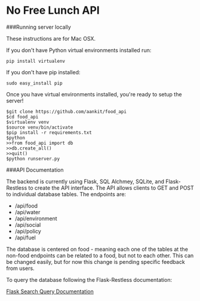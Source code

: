 # No Free Lunch API

###Running server locally

These instructions are for Mac OSX.

If you don't have Python virtual environments installed run:

	pip install virtualenv

If you don't have pip installed:
	
	sudo easy_install pip

Once you have virtual environments installed, you're ready to setup the server!
	

	$git clone https://github.com/aankit/food_api
	$cd food_api
	$virtualenv venv
	$source venv/bin/activate
	$pip install -r requirements.txt
	$python
	>>from food_api import db
	>>db.create_all()
	>>quit()
	$python runserver.py


###API Documentation

The backend is currently using Flask, SQL Alchmey, SQLite, and Flask-Restless to create the API interface. The API allows clients to GET and POST to individual database tables. The endpoints are:

+ /api/food
+ /api/water
+ /api/environment
+ /api/social
+ /api/policy
+ /api/fuel

The database is centered on food - meaning each one of the tables at the non-food endpoints can be related to a food, but not to each other. This can be changed easily, but for now this change is pending specific feedback from users.

To query the database following the Flask-Restless documentation:

[Flask Search Query Documentation](http://flask-restless.readthedocs.org/en/latest/searchformat.html#searchformat)




